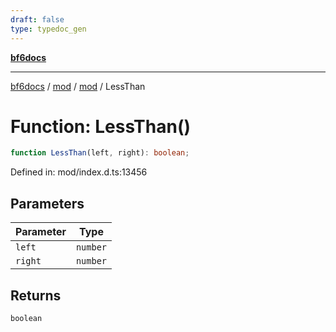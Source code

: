 ```yaml
---
draft: false
type: typedoc_gen
---
```


[**bf6docs**](../../../_index.md)

***

[bf6docs](../../../_index.md) / [mod](../../_index.md) / [mod](../_index.md) / LessThan

# Function: LessThan()

```ts
function LessThan(left, right): boolean;
```

Defined in: mod/index.d.ts:13456

## Parameters

| Parameter | Type |
| ------ | ------ |
| `left` | `number` |
| `right` | `number` |

## Returns

`boolean`
